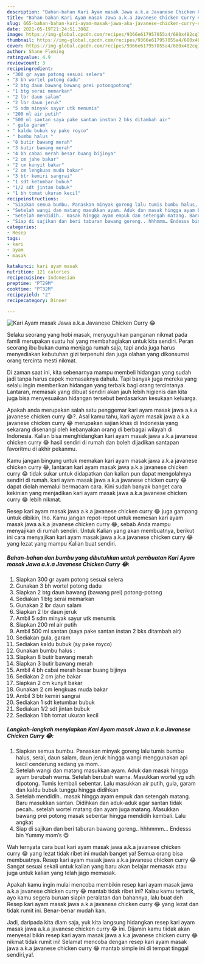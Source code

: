 ```yaml
---
description: "Bahan-bahan Kari Ayam masak Jawa a.k.a Javanese Chicken Curry 😂 Sederhana Untuk Jualan"
title: "Bahan-bahan Kari Ayam masak Jawa a.k.a Javanese Chicken Curry 😂 Sederhana Untuk Jualan"
slug: 665-bahan-bahan-kari-ayam-masak-jawa-aka-javanese-chicken-curry-sederhana-untuk-jualan
date: 2021-05-19T21:24:51.308Z
image: https://img-global.cpcdn.com/recipes/9366e617957055a4/680x482cq70/kari-ayam-masak-jawa-aka-javanese-chicken-curry-😂-foto-resep-utama.jpg
thumbnail: https://img-global.cpcdn.com/recipes/9366e617957055a4/680x482cq70/kari-ayam-masak-jawa-aka-javanese-chicken-curry-😂-foto-resep-utama.jpg
cover: https://img-global.cpcdn.com/recipes/9366e617957055a4/680x482cq70/kari-ayam-masak-jawa-aka-javanese-chicken-curry-😂-foto-resep-utama.jpg
author: Shane Fleming
ratingvalue: 4.9
reviewcount: 3
recipeingredient:
- "300 gr ayam potong sesuai selera"
- "3 bh wortel potong dadu"
- "2 btg daun bawang bawang prei potongpotong"
- "1 btg serai memarkan"
- "2 lbr daun salam"
- "2 lbr daun jeruk"
- "5 sdm minyak sayur utk menumis"
- "200 ml air putih"
- "500 ml santan saya pake santan instan 2 bks ditambah air"
- " gula garam"
- " kaldu bubuk sy pake royco"
- " bumbu halus "
- "8 butir bawang merah"
- "3 butir bawang merah"
- "4 bh cabai merah besar buang bijinya"
- "2 cm jahe bakar"
- "2 cm kunyit bakar"
- "2 cm lengkuas muda bakar"
- "3 btr kemiri sangrai"
- "1 sdt ketumbar bubuk"
- "1/2 sdt jintan bubuk"
- "1 bh tomat ukuran kecil"
recipeinstructions:
- "Siapkan semua bumbu. Panaskan minyak goreng lalu tumis bumbu halus, serai, daun salam, daun jeruk hingga wangi menggunakan api kecil cenderung sedang ya mom.."
- "Setelah wangi dan matang masukkan ayam. Aduk dan masak hingga ayam berubah warna. Setelah berubah warna. Masukkan wortel yg sdh dipotong. Tumis kembali sebentar. Lalu masukkan air putih, gula, garam dan kaldu bubuk tunggu hingga didihkan"
- "Setelah mendidih.. masak hingga ayam empuk dan setengah matang. Baru masukkan santan. Didihkan dan aduk-aduk agar santan tidak pecah.. setelah wortel matang dan ayam juga matang. Masukkan bawang prei potong masak sebentar hingga mendidih kembali. Lalu angkat"
- "Siap di sajikan dan beri taburan bawang goreng.. hhhmmm… Endesss bin Yummy mom’s 😋"
categories:
- Resep
tags:
- kari
- ayam
- masak

katakunci: kari ayam masak 
nutrition: 121 calories
recipecuisine: Indonesian
preptime: "PT29M"
cooktime: "PT32M"
recipeyield: "2"
recipecategory: Dinner

---
```



![Kari Ayam masak Jawa a.k.a Javanese Chicken Curry 😂](https://img-global.cpcdn.com/recipes/9366e617957055a4/680x482cq70/kari-ayam-masak-jawa-aka-javanese-chicken-curry-😂-foto-resep-utama.jpg)

Selaku seorang yang hobi masak, menyuguhkan panganan nikmat pada famili merupakan suatu hal yang membahagiakan untuk kita sendiri. Peran seorang ibu bukan cuma menjaga rumah saja, tapi anda juga harus menyediakan kebutuhan gizi terpenuhi dan juga olahan yang dikonsumsi orang tercinta mesti nikmat.

Di zaman  saat ini, kita sebenarnya mampu membeli hidangan yang sudah jadi tanpa harus capek memasaknya dahulu. Tapi banyak juga mereka yang selalu ingin memberikan hidangan yang terbaik bagi orang tercintanya. Lantaran, memasak yang dibuat sendiri akan jauh lebih higienis dan kita juga bisa menyesuaikan hidangan tersebut berdasarkan kesukaan keluarga. 



Apakah anda merupakan salah satu penggemar kari ayam masak jawa a.k.a javanese chicken curry 😂?. Asal kamu tahu, kari ayam masak jawa a.k.a javanese chicken curry 😂 merupakan sajian khas di Indonesia yang sekarang disenangi oleh kebanyakan orang di berbagai wilayah di Indonesia. Kalian bisa menghidangkan kari ayam masak jawa a.k.a javanese chicken curry 😂 hasil sendiri di rumah dan boleh dijadikan santapan favoritmu di akhir pekanmu.

Kamu jangan bingung untuk memakan kari ayam masak jawa a.k.a javanese chicken curry 😂, lantaran kari ayam masak jawa a.k.a javanese chicken curry 😂 tidak sukar untuk didapatkan dan kalian pun dapat mengolahnya sendiri di rumah. kari ayam masak jawa a.k.a javanese chicken curry 😂 dapat diolah memalui bermacam cara. Kini sudah banyak banget cara kekinian yang menjadikan kari ayam masak jawa a.k.a javanese chicken curry 😂 lebih nikmat.

Resep kari ayam masak jawa a.k.a javanese chicken curry 😂 juga gampang untuk dibikin, lho. Kamu jangan repot-repot untuk memesan kari ayam masak jawa a.k.a javanese chicken curry 😂, sebab Anda mampu menyajikan di rumah sendiri. Untuk Kalian yang akan membuatnya, berikut ini cara menyajikan kari ayam masak jawa a.k.a javanese chicken curry 😂 yang lezat yang mampu Kalian buat sendiri.

<!--inarticleads1-->

##### Bahan-bahan dan bumbu yang dibutuhkan untuk pembuatan Kari Ayam masak Jawa a.k.a Javanese Chicken Curry 😂:

1. Siapkan 300 gr ayam potong sesuai selera
1. Gunakan 3 bh wortel potong dadu
1. Siapkan 2 btg daun bawang (bawang prei) potong-potong
1. Sediakan 1 btg serai memarkan
1. Gunakan 2 lbr daun salam
1. Siapkan 2 lbr daun jeruk
1. Ambil 5 sdm minyak sayur utk menumis
1. Siapkan 200 ml air putih
1. Ambil 500 ml santan (saya pake santan instan 2 bks ditambah air)
1. Sediakan  gula, garam
1. Sediakan  kaldu bubuk (sy pake royco)
1. Gunakan  bumbu halus :
1. Siapkan 8 butir bawang merah
1. Siapkan 3 butir bawang merah
1. Ambil 4 bh cabai merah besar buang bijinya
1. Sediakan 2 cm jahe bakar
1. Siapkan 2 cm kunyit bakar
1. Gunakan 2 cm lengkuas muda bakar
1. Ambil 3 btr kemiri sangrai
1. Sediakan 1 sdt ketumbar bubuk
1. Sediakan 1/2 sdt jintan bubuk
1. Sediakan 1 bh tomat ukuran kecil




<!--inarticleads2-->

##### Langkah-langkah menyiapkan Kari Ayam masak Jawa a.k.a Javanese Chicken Curry 😂:

1. Siapkan semua bumbu. Panaskan minyak goreng lalu tumis bumbu halus, serai, daun salam, daun jeruk hingga wangi menggunakan api kecil cenderung sedang ya mom..
1. Setelah wangi dan matang masukkan ayam. Aduk dan masak hingga ayam berubah warna. Setelah berubah warna. Masukkan wortel yg sdh dipotong. Tumis kembali sebentar. Lalu masukkan air putih, gula, garam dan kaldu bubuk tunggu hingga didihkan
1. Setelah mendidih.. masak hingga ayam empuk dan setengah matang. Baru masukkan santan. Didihkan dan aduk-aduk agar santan tidak pecah.. setelah wortel matang dan ayam juga matang. Masukkan bawang prei potong masak sebentar hingga mendidih kembali. Lalu angkat
1. Siap di sajikan dan beri taburan bawang goreng.. hhhmmm… Endesss bin Yummy mom’s 😋




Wah ternyata cara buat kari ayam masak jawa a.k.a javanese chicken curry 😂 yang lezat tidak ribet ini mudah banget ya! Semua orang bisa membuatnya. Resep kari ayam masak jawa a.k.a javanese chicken curry 😂 Sangat sesuai sekali untuk kalian yang baru akan belajar memasak atau juga untuk kalian yang telah jago memasak.

Apakah kamu ingin mulai mencoba membikin resep kari ayam masak jawa a.k.a javanese chicken curry 😂 mantab tidak ribet ini? Kalau kamu tertarik, ayo kamu segera buruan siapin peralatan dan bahannya, lalu buat deh Resep kari ayam masak jawa a.k.a javanese chicken curry 😂 yang lezat dan tidak rumit ini. Benar-benar mudah kan. 

Jadi, daripada kita diam saja, yuk kita langsung hidangkan resep kari ayam masak jawa a.k.a javanese chicken curry 😂 ini. Dijamin kamu tiidak akan menyesal bikin resep kari ayam masak jawa a.k.a javanese chicken curry 😂 nikmat tidak rumit ini! Selamat mencoba dengan resep kari ayam masak jawa a.k.a javanese chicken curry 😂 mantab simple ini di tempat tinggal sendiri,ya!.

